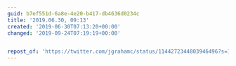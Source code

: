```yaml
---
guid: b7ef551d-6a8e-4e20-b417-db4636d0234c
title: '2019.06.30, 09:13'
created: '2019-06-30T07:13:20+00:00'
changed: '2019-09-24T07:19:19+00:00'


repost_of: 'https://twitter.com/jgrahamc/status/1144272344803946496?s=19'
---
```


